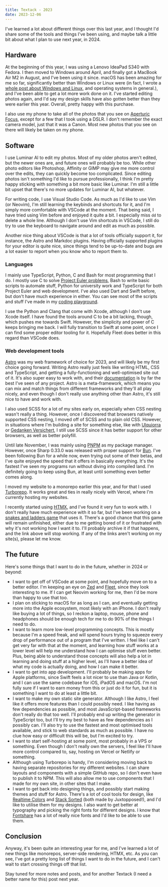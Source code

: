 ```yaml
---
title: Textack - 2023
date: 2023-12-06
---
```


I've learned a lot about different things over this last year, and I thought I'd share some of the tools and things I've been using, and maybe talk a little bit about what I plan to use next year, in 2024.

## Hardware

At the beginning of this year, I was using a Lenovo IdeaPad S340 with Fedora. I then moved to Windows around April, and finally got a MacBook Air M2 in August, and I've been using it since. macOS has been amazing for me so far, significantly better than Windows or Linux were (in fact, I wrote a [whole post about Windows and Linux](/posts/operating-systems), and operating systems in general.), and I've been able to get a lot more work done on it. I've started editing photos again, and I'd say my design skills have also gotten better than they were earlier this year. Overall, pretty happy with this purchase.

I also use my phone to take all of the photos that you see on [Aperturic Focus](https://gallery.zerolimits.dev), except for a few that I took using a DSLR. I don't remember the exact camera model, just that it was a Canon. Most new photos that you see on there will likely be taken on my phone.

## Software

I use Luminar AI to edit my photos. Most of my older photos aren't edited, but the newer ones are, and future ones will probably be too. While other photo editors like Photoshop, Affinity or GIMP may give me more control over the edits, they can quickly become too complicated. Since editing photos isn't something I'd like to pursue professionally, I think I'm pretty happy sticking with something a bit more basic like Luminar. I'm still a little bit upset that there's no more updates for Luminar AI, but whatever.

For writing code, I use Visual Studio Code. As much as I'd like to use Vim (or Neovim), I'm still learning the keybinds and shortcuts for it, and I'm simply more comfortable with VSCode at the moment. That being said, I have tried using Vim before and enjoyed it quite a bit. I especially miss `dd` to delete a whole line. Although I don't use Vim shortcuts in VSCode, I still do try to use the keyboard to navigate around and edit as much as possible.

Another nice thing about VSCode is that a lot of tools officially support it, for instance, the Astro and Markdoc plugins. Having officially supported plugins for your editor is quite nice, since things tend to be up-to-date and bugs are a lot easier to report when you know who to report them to.

### Languages

I mainly use TypeScript, Python, C and Bash for most programming that I do. I mostly use C to solve [Project Euler problems](https://github.com/noClaps/project-euler), Bash to write basic scripts to automate stuff, Python for university work and TypeScript for both Project Euler and web development. I've also used Dart and Swift before, but don't have much experience in either. You can see most of the scripts and stuff I've made in my [coding playground](https://github.com/noClaps/playground).

I use the Python and Clang that come with Xcode, although I don't use Xcode itself. I have found the tools around C to be a bit lacking, though, which pushes me towards Swift. However, the simplicity and power of C keeps bringing me back. I will fully transition to Swift at some point, once I can find some proper editor tooling for it. Hopefully Fleet does better in this regard than VSCode does.

### Web development tools

[Astro](https://astro.build) was my web framework of choice for 2023, and will likely be my first choice going forward. Writing Astro really just feels like writing HTML, CSS and TypeScript, and getting a fully-functioning and well-optimised site out of it. It's also super easy to work with, and their [documentation](https://docs.astro.build) is by far the best I've seen of any project. Astro is a meta-framework, which means you can mix and match things from different frameworks and they'll all play nicely, and even though I don't really use anything other than Astro, it's still nice to have and work with.

I also used SCSS for a lot of my sites early on, especially when CSS nesting wasn't really a thing. However, once I discovered that browsers natively supported CSS nesting, I moved off of SCSS and to plain old CSS. However, in situations where I'm building a site for something else, like with [Ulquiorra](https://ucp.mester.info) or [Gedanken Versichert](https://gedankenversichert.com), I still use SCSS since it has better support for other browsers, as well as better polyfill.

Until late November, I was mainly using [PNPM](https://pnpm.io) as my package manager. However, once Sharp 0.33.0 was released with proper support for [Bun](https://bun.sh). I've been following Bun for a while now, even trying out some of their betas, and I've quite enjoyed the speed that it offers in basically everything. It's the fastest I've seen my programs run without diving into compiled land. I'm definitely going to keep using Bun, at least until something even better comes along.

I moved my website to a monorepo earlier this year, and for that I used [Turborepo](https://turbo.build). It works great and ties in really nicely with Vercel, where I'm currently hosting my websites.

I recently started using [HTMX](https://htmx.org), and I've found it very fun to work with. I don't really have much experience with it so far, but I've been working on a [snakes and ladders game](https://snakes-and-ladders.zerolimits.dev) that uses it. There's a good chance that this game will remain unfinished, either due to me getting bored of it or frustrated with why it's not working how I want it to. I'll probably archive it if that happens, and the link above will stop working. If any of the links aren't working on my site(s), please let me know.

## The future

Here's some things that I want to do in the future, whether in 2024 or beyond:

- I want to get off of VSCode at some point, and hopefully move on to a better editor. I'm keeping an eye on [Zed](https://zed.dev) and [Fleet](https://www.jetbrains.com/fleet), since they look interesting to me. If I can get Neovim working for me, then I'd be more than happy to use that too.
- I plan on sticking to macOS for as long as I can, and eventually getting more into the Apple ecosystem, most likely with an iPhone. I don't really like buying a lot of things, so I reckon a laptop, mouse, phone and headphones should be enough tech for me to do 90% of the things I need to do.
- I want to learn more low-level programming concepts. This is mostly because I'm a speed freak, and will spend hours trying to squeeze every drop of performance out of a program that I've written. I feel like I can't get very far with that at the moment, and learning how stuff works at a lower level will help me understand how I can optimise stuff even better. Plus, being able to understand those concepts will also help a lot in learning and doing stuff at a higher level, as I'll have a better idea of what my code is actually doing, and how I can make it better.
- I want to get into app development. I'll probably be making apps for Apple platforms, since Swift feels a lot nicer to use than Java or Kotlin, and I can use the same codebase for iOS, iPadOS and macOS. I'm not fully sure if I want to earn money from this or just do it for fun, but it is something I want to do at least a little bit.
- I want to make my own static site generator. Although I like Astro, I feel like it offers more features than I could possibly need. I like having as few dependencies as possible, and most JavaScript-based frameworks don't really do that too well. I'll probably end up writing the generator in TypeScript too, but I'll try my best to have as few dependencies as I possibly can. I'll also try to use the fastest and most optimised tools available, and stick to web standards as much as possible. I have no clue how easy or difficult this will be, but I'm excited to try.
- I want to start self-hosting at some point, most probably in a VPS or something. Even though I don't really own the servers, I feel like I'll have more control compared to, say, hosting on Vercel or Netlify or something.
- Although using Turborepo is handy, I'm considering moving back to having separate repositories for my different websites. I can share layouts and components with a simple GitHub repo, so I don't even have to publish it to NPM. This will also allow me to use components that I made for my own site, in other sites that I make.
- I want to get back into designing things, and possibly start making themes and stuff for Astro. There's a lot of cool tools for design, like [Realtime Colors](https://realtimecolors.com) and [Stack Sorted](https://stacksorted.com) (both made by Juxtopposed!), and I'd like to utilise them for my designs. I also want to get better at typography and picking the right fonts for different designs. I know that [Fontshare](https://fontshare.com) has a lot of really nice fonts and I'd like to be able to use them.

## Conclusion

Anyway, it's been quite an interesting year for me, and I've learned a lot of new things like monorepos, server-side rendering, HTMX, etc. As you can see, I've got a pretty long list of things I want to do in the future, and I can't wait to start crossing things off that list.

Stay tuned for more notes and posts, and for another Textack (I need a better name for this) post next year.
